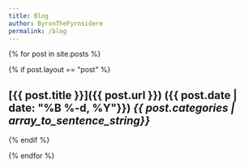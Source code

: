 ```yaml
---
title: Blog
author: ByronTheFyrnsidere
permalink: /blog
---
```


{% for post in site.posts %}

{% if post.layout == "post" %}

## [{{ post.title }}]({{ post.url }}) ({{ post.date | date: "%B %-d, %Y"}}) *{{ post.categories | array_to_sentence_string}}*

{% endif %}

{% endfor %}
